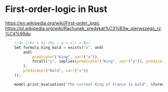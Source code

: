 # First-order-logic in Rust



https://en.wikipedia.org/wiki/First-order_logic
https://pl.wikipedia.org/wiki/Rachunek_predykat%C3%B3w_pierwszego_rz%C4%99du

```rust
    //∃x ((Kx ∧ ∀y (Ky → y = x)) ∧ Bx)
    let formula_king_bald = exists("x", and(
        and(
            predicate!("King", var!("x")),
            forall("y", implies(predicate!("King", var!("y")), predicate!("Equals", var!("y"), var!("x"))))
        ),
        predicate!("Bald", var!("x"))
    ));

    model.print_evaluation("The current King of France is bald", &formula_king_bald);
```
